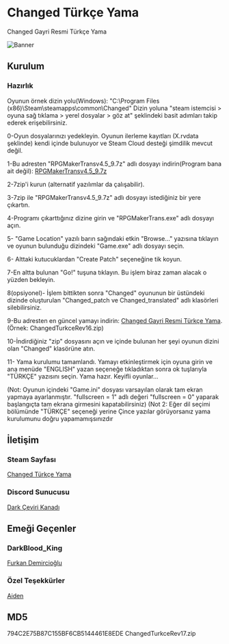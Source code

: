 # Changed Türkçe Yama
Changed Gayri Resmi Türkçe Yama

![Banner](https://steamuserimages-a.akamaihd.net/ugc/1697278243785931593/064E8034C0F3287E9962762A80EC3F859568D997/?imw=128&imh=128&ima=fit&impolicy=Letterbox&imcolor=%23000000&letterbox=true///)

## Kurulum

### Hazırlık

Oyunun örnek dizin yolu(Windows): "C:\Program Files (x86)\Steam\steamapps\common\Changed"
Dizin yoluna "steam istemcisi > oyuna sağ tıklama > yerel dosyalar > göz at" şeklindeki basit adımları takip
ederek erişebilirsiniz.
 
0-Oyun dosyalarınızı yedekleyin. Oyunun ilerleme kayıtları (X.rvdata şeklinde) kendi içinde bulunuyor ve Steam Cloud desteği
şimdilik mevcut değil.

1-Bu adresten "RPGMakerTransv4.5_9.7z" adlı dosyayı indirin(Program bana ait değil): [RPGMakerTransv4.5_9.7z](https://www.mediafire.com/file/6krn0lwb89054ru/RPGMakerTransv4.5_9.7z/file)

2-7zip'i kurun (alternatif yazılımlar da çalışabilir).

3-7zip ile "RPGMakerTransv4.5_9.7z" adlı dosyayı istediğiniz bir yere çıkartın.

4-Programı çıkarttığınız dizine girin ve "RPGMakerTrans.exe" adlı dosyayı açın.

5- "Game Location" yazılı barın sağındaki etkin "Browse..." yazısına tıklayın ve oyunun bulunduğu dizindeki "Game.exe" adlı
dosyayı seçin.

6- Alttaki kutucuklardan "Create Patch" seçeneğine tik koyun.

7-En altta bulunan "Go!" tuşuna tıklayın. Bu işlem biraz zaman alacak o yüzden bekleyin.

8(opsiyonel)- İşlem bittikten sonra "Changed" oyununun bir üstündeki dizinde oluşturulan "Changed_patch ve Changed_translated" adlı klasörleri
silebilirsiniz.

9-Bu adresten en güncel yamayı indirin: [Changed Gayri Resmi Türkçe Yama](https://github.com/Darkbloodking00/ChangedTurkceYama/releases). (Örnek: ChangedTurkceRev16.zip)

10-İndirdiğiniz "zip" dosyasını açın ve içinde bulunan her şeyi oyunun dizini olan "Changed" klasörüne atın.

11- Yama kurulumu tamamlandı. Yamayı etkinleştirmek için oyuna girin ve ana menüde "ENGLISH" yazan seçeneğe tıkladıktan sonra ok tuşlarıyla "TÜRKÇE"
yazısını seçin. Yama hazır. Keyifli oyunlar...

(Not: Oyunun içindeki "Game.ini" dosyası varsayılan olarak tam ekran yapmaya ayarlanmıştır. "fullscreen = 1" adlı değeri "fullscreen = 0" yaparak başlangıçta
tam ekrana girmesini kapatabilirsiniz)
(Not 2: Eğer dil seçimi bölümünde "TÜRKÇE" seçeneği yerine Çince yazılar görüyorsanız yama kurulumunu doğru yapamamışsınızdır
 
## İletişim

### Steam Sayfası
[Changed Türkçe Yama](https://steamcommunity.com/sharedfiles/filedetails/?id=2519890366)

### Discord Sunucusu
[Dark Çeviri Kanadı](https://discord.gg/xrVPGvp6Hc)

## Emeği Geçenler

### DarkBlood_King
[Furkan Demircioğlu](https://steamcommunity.com/id/DarkBlood007/)

### Özel Teşekkürler
[Aiden](https://steamcommunity.com/id/SrgAtkns/)

## MD5
794C2E75B87C155BF6CB5144461E8EDE  ChangedTurkceRev17.zip

